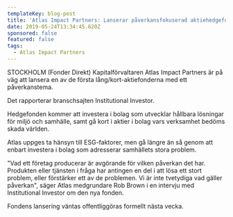 ```yaml
---
templateKey: blog-post
title: 'Atlas Impact Partners: Lanserar påverkansfokuserad aktiehedgefond'
date: 2019-05-24T13:34:45.620Z
sponsored: false
featured: false
tags:
  - Atlas Impact Partners
---
```

STOCKHOLM (Fonder Direkt) Kapitalförvaltaren Atlas Impact Partners är på väg att lansera en av de första lång/kort-aktiefonderna med ett påverkanstema.

Det rapporterar branschsajten Institutional Investor.

Hedgefonden kommer att investera i bolag som utvecklar hållbara lösningar för miljö och samhälle, samt gå kort i aktier i bolag vars verksamhet bedöms skada världen.

Atlas uppges ta hänsyn till ESG-faktorer, men gå längre än så genom att enbart investera i bolag som adresserar samhällets stora problem.

"Vad ett företag producerar är avgörande för vilken påverkan det har. Produkten eller tjänsten i fråga har antingen en del i att lösa ett stort problem, eller förstärker ett av de problemen. Vi är inte tvetydiga vad gäller påverkan", säger Atlas medgrundare Rob Brown i en intervju med Institutional Investor om den nya fonden.

Fondens lansering väntas offentliggöras formellt nästa vecka.
